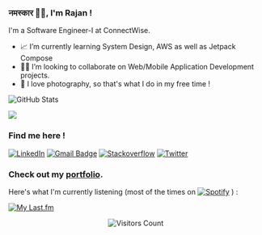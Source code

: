 

###  नमस्कार 🙏🏻, I'm Rajan !

I'm a Software Engineer-I at ConnectWise.<br> 

- 📈 I’m currently learning System Design, AWS as well as Jetpack Compose
- 🤝🏻 I’m looking to collaborate on Web/Mobile Application Development projects.
- 📸 I love photography, so that's what I do in my free time !


<p align="left" ><img src="https://github-readme-stats.vercel.app/api?username=mahanvyakti&amp;show_icons=true&theme=material-palenight" alt="GitHub Stats"></p>

<p>
  <img src="https://github-readme-streak-stats.herokuapp.com/?user=mahanvyakti&theme=dark" />
</p>


### Find me here !
[![LinkedIn](https://img.shields.io/badge/-%230077B5.svg?&style=for-the-badge&logo=linkedin&logoColor=white)](https://www.linkedin.com/in/rajangaul/) [![Gmail Badge](https://img.shields.io/badge/-D14836?style=for-the-badge&logo=gmail&logoColor=white)](mailto:rajan.gaul123@gmail.com) [![Stackoverflow](https://img.shields.io/badge/-FE7A16?logo=stack-overflow&logoColor=white&style=for-the-badge)](https://stackoverflow.com/users/13365850/mahan-vyakti) [![Twitter](https://img.shields.io/badge/-1DA1F2?style=for-the-badge&logo=twitter&logoColor=white)](https://twitter.com/RajanGaul)
### Check out my [portfolio](https://mahanvyakti.netlify.app/).

Here's what I'm currently listening (most of the times on [![Spotify](https://img.shields.io/badge/Spotify-1ED760?&style=for-the-badge&logo=spotify&logoColor=white&width=20)](https://open.spotify.com/user/a46k9pm7npcy0t9sxfkm4n2ar) ) :

[![My Last.fm](https://lastfm-recently-played.vercel.app/api?user=mahan_vyakti&count=2&width=375)](https://www.last.fm/user/mahan_vyakti)  



<p align="center">
<img src="https://visitor-badge.laobi.icu/badge?page_id=mahanvyakti.mahanvyakti" alt="Visitors Count"/>       
</p>

